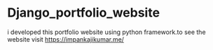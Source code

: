 # Django_portfolio_website
i  developed this portfolio website  using python framework.to see the website visit https://impankajikumar.me/  
